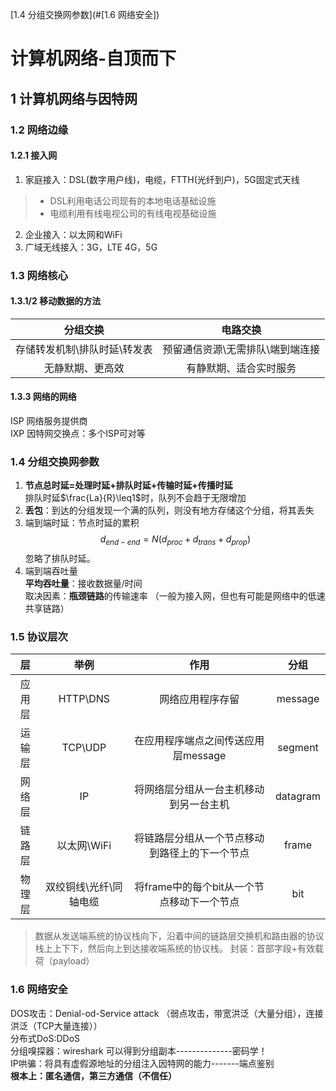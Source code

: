 [1.4 分组交换网参数](#[1.6 网络安全])
# 计算机网络-自顶而下
## 1 计算机网络与因特网
### 1.2 网络边缘
#### 1.2.1 接入网  
1. 家庭接入：DSL(数字用户线)，电缆，FTTH(光纤到户)，5G固定式天线
>+ DSL利用电话公司现有的本地电话基础设施 
>+ 电缆利用有线电视公司的有线电视基础设施
2. 企业接入：以太网和WiFi
3. 广域无线接入：3G，LTE 4G，5G
### 1.3 网络核心
#### 1.3.1/2 移动数据的方法
|           分组交换           |             电路交换             |
| :--------------------------: | :------------------------------: |
| 存储转发机制\排队时延\转发表 | 预留通信资源\无需排队\端到端连接 |
|       无静默期、更高效       |      有静默期、适合实时服务      |
#### 1.3.3 网络的网络
ISP 网络服务提供商  
IXP 因特网交换点：多个ISP可对等
### 1.4 分组交换网参数
1. **节点总时延=处理时延+排队时延+传输时延+传播时延**  
排队时延$\frac{La}{R}\leq1$时，队列不会趋于无限增加  
2. **丢包**：到达的分组发现一个满的队列，则没有地方存储这个分组，将其丢失
3. 端到端时延：节点时延的累积  
$$
d_{end-end}=N(d_{proc}+d_{trans}+d_{prop})
$$
忽略了排队时延。
4. 端到端吞吐量  
**平均吞吐量**：接收数据量/时间  
取决因素：**瓶颈链路**的传输速率
（一般为接入网，但也有可能是网络中的低速共享链路）
### 1.5 协议层次
|   层   |          举例          |                      作用                      |   分组   |
| :----: | :--------------------: | :--------------------------------------------: | :------: |
| 应用层 |        HTTP\DNS        |                网络应用程序存留                | message  |
| 运输层 |        TCP\UDP         |      在应用程序端点之间传送应用层message       | segment  |
| 网络层 |           IP           |     将网络层分组从一台主机移动到另一台主机     | datagram |
| 链路层 |      以太网\WiFi       | 将链路层分组从一个节点移动到路径上的下一个节点 |  frame   |
| 物理层 | 双绞铜线\光纤\同轴电缆 |   将frame中的每个bit从一个节点移动下一个节点   |   bit    |
>数据从发送端系统的协议栈向下，沿着中间的链路层交换机和路由器的协议栈上上下下，然后向上到达接收端系统的协议栈。
>封装：首部字段+有效载荷（payload）
### 1.6 网络安全
DOS攻击：Denial-od-Service attack
（弱点攻击，带宽洪泛（大量分组），连接洪泛（TCP大量连接））  
分布式DoS:DDoS  
分组嗅探器：wireshark 可以得到分组副本--------------密码学！  
IP哄骗：将具有虚假源地址的分组注入因特网的能力-------端点鉴别  
**根本上：匿名通信，第三方通信（不信任）**
